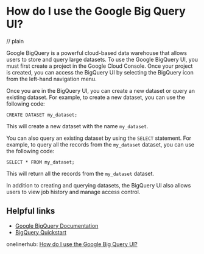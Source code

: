 # How do I use the Google Big Query UI?
// plain

Google BigQuery is a powerful cloud-based data warehouse that allows users to store and query large datasets. To use the Google BigQuery UI, you must first create a project in the Google Cloud Console. Once your project is created, you can access the BigQuery UI by selecting the BigQuery icon from the left-hand navigation menu.

Once you are in the BigQuery UI, you can create a new dataset or query an existing dataset. For example, to create a new dataset, you can use the following code:

```
CREATE DATASET my_dataset;
```

This will create a new dataset with the name `my_dataset`.

You can also query an existing dataset by using the `SELECT` statement. For example, to query all the records from the `my_dataset` dataset, you can use the following code:

```
SELECT * FROM my_dataset;
```

This will return all the records from the `my_dataset` dataset.

In addition to creating and querying datasets, the BigQuery UI also allows users to view job history and manage access control.

## Helpful links
- [Google BigQuery Documentation](https://cloud.google.com/bigquery/docs/)
- [BigQuery Quickstart](https://cloud.google.com/bigquery/quickstart-web-ui)

onelinerhub: [How do I use the Google Big Query UI?](https://onelinerhub.com/google-big-query/how-do-i-use-the-google-big-query-ui)